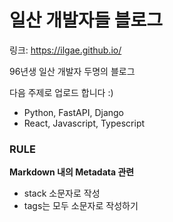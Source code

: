 # 일산 개발자들 블로그

링크: https://ilgae.github.io/

96년생 일산 개발자 두명의 블로그

다음 주제로 업로드 합니다 :)

-   Python, FastAPI, Django
-   React, Javascript, Typescript

### RULE

<strong>Markdown 내의 Metadata 관련</strong>

-   stack 소문자로 작성
-   tags는 모두 소문자로 작성하기
